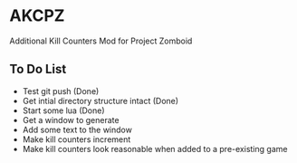 # AKCPZ
Additional Kill Counters Mod for Project Zomboid

## To Do List
* Test git push (Done)
* Get intial directory structure intact (Done)
* Start some lua (Done)
* Get a window to generate
* Add some text to the window
* Make kill counters increment
* Make kill counters look reasonable when added to a pre-existing game
